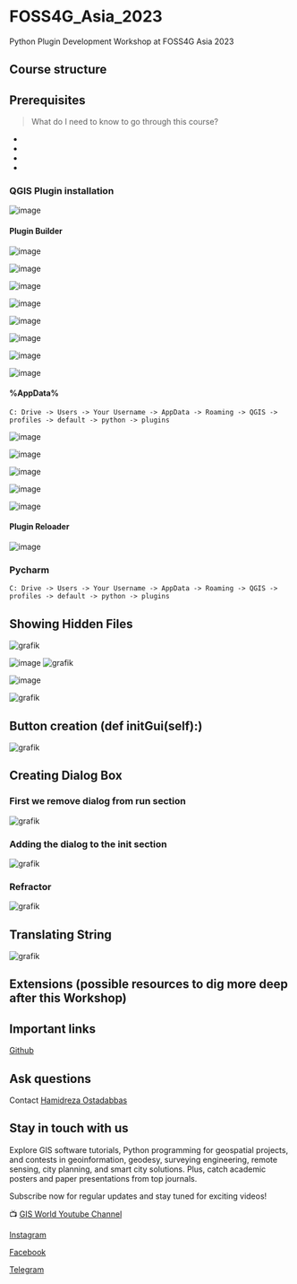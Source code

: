 # FOSS4G_Asia_2023
Python Plugin Development Workshop at FOSS4G Asia 2023

## Course structure

## Prerequisites

> What do I need to know to go through this course?

* 
* 
* 
* 

### QGIS Plugin installation

![image](https://github.com/Pouriakh7/FOSS4G/assets/104430434/a31ac305-2c96-4888-b146-6f4df1f2b221)

#### Plugin Builder

![image](https://github.com/Pouriakh7/FOSS4G/assets/104430434/0bde2621-c530-4cef-b904-bd1b26860487)

![image](https://github.com/Pouriakh7/FOSS4G/assets/104430434/6115e59c-3f2c-4a80-9695-a70ffa7097fe)

![image](https://github.com/Pouriakh7/FOSS4G/assets/104430434/31b08c42-a28b-4b53-b97b-734675f25f38)

![image](https://github.com/Pouriakh7/FOSS4G/assets/104430434/f37be42a-f55f-43d9-a36e-e383087a5b94)

![image](https://github.com/Pouriakh7/FOSS4G/assets/104430434/fca794cd-40e4-4974-8f1a-c66a8be08cc6)

![image](https://github.com/Pouriakh7/FOSS4G/assets/104430434/fa14c469-2bdb-4962-ba09-5f3caed833ae)

![image](https://github.com/Pouriakh7/FOSS4G/assets/104430434/e3d15d75-aa0a-4e5e-9295-76953909f195)

![image](https://github.com/Pouriakh7/FOSS4G/assets/104430434/2e1f2979-c642-4311-ac74-5224132cc56c)

#### %AppData%

```
C: Drive -> Users -> Your Username -> AppData -> Roaming -> QGIS -> profiles -> default -> python -> plugins
```
![image](https://github.com/Pouriakh7/FOSS4G/assets/104430434/f05a33d3-8d34-4e5e-b92f-8efd1bfbf347)

![image](https://github.com/Pouriakh7/FOSS4G/assets/104430434/2b25f786-30c1-497c-9629-df404c33de7e)

![image](https://github.com/Pouriakh7/FOSS4G/assets/104430434/0f2ba97e-9796-49c6-9f36-b490cff9b836)

![image](https://github.com/Pouriakh7/FOSS4G/assets/104430434/ad3129ea-ead0-4892-9603-023b26d993b6)

![image](https://github.com/Pouriakh7/FOSS4G/assets/104430434/06cf96e0-6ae2-4f69-ae0e-bc0fbd9aecb1)

#### Plugin Reloader

![image](https://github.com/Pouriakh7/FOSS4G/assets/104430434/a07c57ab-ecaf-4a30-82a5-3ffb39e74914)

### Pycharm

```
C: Drive -> Users -> Your Username -> AppData -> Roaming -> QGIS -> profiles -> default -> python -> plugins
```

## Showing Hidden Files

![grafik](https://github.com/Hamidrezaostadabbas/FOSS4G_Asia_2023/assets/104430434/a15c3b16-6849-4a8f-bdd2-8724645c58ca)

![image](https://github.com/Pouriakh7/FOSS4G/assets/104430434/ff99a31c-2487-48de-bee9-c47d0d343070) ![grafik](https://github.com/Hamidrezaostadabbas/FOSS4G_Asia_2023/assets/104430434/a568139a-453d-45ca-9f35-75d214f28f56)

![image](https://github.com/Pouriakh7/FOSS4G/assets/104430434/f2498444-d68f-4690-b130-64448b6bcd7e)

![grafik](https://github.com/Hamidrezaostadabbas/FOSS4G_Asia_2023/assets/104430434/bcf6aa97-9f19-4d52-9274-004d274d9970)

## Button creation (def initGui(self):)

![grafik](https://github.com/Hamidrezaostadabbas/FOSS4G_Asia_2023/assets/104430434/b4f47df9-1371-488d-a798-3654f6cee0ef)

## Creating Dialog Box
### First we remove dialog from run section

![grafik](https://github.com/Hamidrezaostadabbas/FOSS4G_Asia_2023/assets/104430434/9b138204-203e-498e-a13a-059b47319c43)

### Adding the dialog to the __init__ section

![grafik](https://github.com/Hamidrezaostadabbas/FOSS4G_Asia_2023/assets/104430434/9e1dae8b-f0a1-4f65-8d2f-ab449d2d6803)

### Refractor

![grafik](https://github.com/Hamidrezaostadabbas/FOSS4G_Asia_2023/assets/104430434/27d8be64-c9a2-4ca8-bfbf-cd5c97d2b490)


## Translating String

![grafik](https://github.com/Hamidrezaostadabbas/FOSS4G_Asia_2023/assets/104430434/6cccd870-7b58-44d5-8890-0a9e6824c0a2)


## Extensions (possible resources to dig more deep after this Workshop)


## Important links

[Github](https://github.com/Hamidrezaostadabbas/FOSS4G_Asia_2023.git)

## Ask questions

Contact [Hamidreza Ostadabbas](mailto:Hamidreza.ostadabbas@steg.de)

## Stay in touch with us

Explore GIS software tutorials, Python programming for geospatial projects, and contests in geoinformation, geodesy, surveying engineering, remote sensing, city planning, and smart city solutions. Plus, catch academic posters and paper presentations from top journals.

Subscribe now for regular updates and stay tuned for exciting videos!

📺 [GIS World Youtube Channel](https://www.youtube.com/@GIS_World_de)

[Instagram](instagram.com/gis_world?igshid=YmMyMTA2M2Y=)

[Facebook](facebook.com/profile.php?id=100091082345580)

[Telegram](t.me/gis_world_de)
